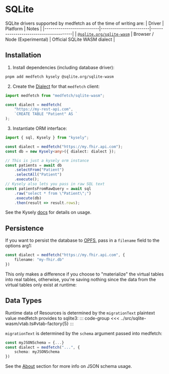 # SQLite
SQLite drivers supported by medfetch as of the time of writing are:
| Driver                    | Platform               | Notes                                 |
|---------------------------|------------------------|---------------------------------------|
| [`@sqlite.org/sqlite-wasm`](https://www.npmjs.com/package/@sqlite.org/sqlite-wasm) | Browser / Node (Experimental) | Official SQLite WASM dialect |

## Installation
1. Install dependencies (including database driver):
```bash
pnpm add medfetch kysely @sqlite.org/sqlite-wasm
```

2. Create the [Dialect](https://kysely.dev/docs/dialects) for that `medfetch` client:
```ts
import medfetch from "medfetch/sqlite-wasm";

const dialect = medfetch(
    "https://my-rest-api.com",
    `CREATE TABLE "Patient" AS `
);
```

3. Instantiate ORM interface:
```ts
import { sql, Kysely } from "kysely";

const dialect = medfetch("https://my.fhir.api.com");
const db = new Kysely<any>({ dialect: dialect });

// This is just a kysely orm instance
const patients = await db
    .selectFrom("Patient")
    .selectAll("Patient")
    .execute();
// Kysely also lets you pass in raw SQL text
const patientsFromRawQuery = await sql
    .raw("select * from \"Patient\";")
    .execute(db)
    .then(result => result.rows);
```

See the Kysely [docs](https://kysely.dev/) for details on usage.

## Persistence
If you want to persist the database to [OPFS](https://developer.mozilla.org/en-US/docs/Web/API/File_System_API/Origin_private_file_system), pass in a `filename`
field to the options arg1:

```ts
const dialect = medfetch("https://my.fhir.api.com", {
    filename: "my-fhir.db"
})
```

This only makes a difference if you choose to "materialize" the virtual tables into real tables, otherwise, you're saving nothing
since the data from the virtual tables only exist at runtime:

## Data Types
Runtime data of Resources is determined by the `migrationText` 
plaintext value medfetch provides to sqlite3:
::: code-group
<<< ../src/sqlite-wasm/vtab.ts#vtab-factory{5}
:::

`migrationText` is determined by the `schema` argument passed into medfetch:

```ts
const myJSONSchema = {...}
const dialect = medfetch("...", {
    schema: myJSONSchema
})
```

See the [About](./guide.what-is-medfetch-js.md#jsons-and-schemas) section for more info on JSON schema usage.